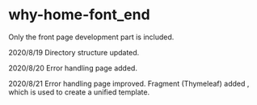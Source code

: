 # why-home-font_end
Only the front page development part is included.

2020/8/19 
Directory structure updated.

2020/8/20 
Error handling page added.

2020/8/21 
Error handling page improved.
Fragment (Thymeleaf) added , which is used to create a unified template.